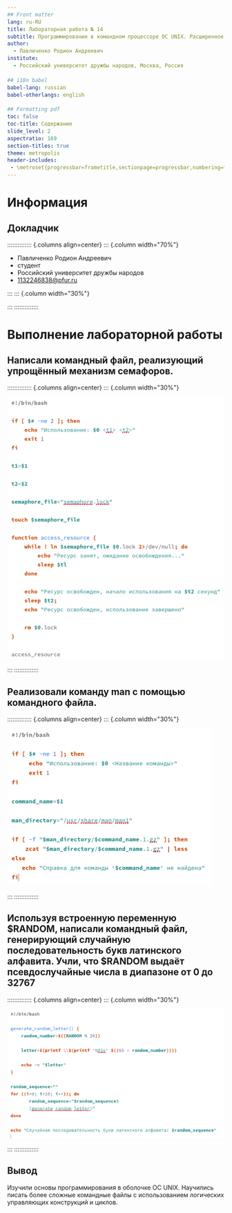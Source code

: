 ```yaml
---
## Front matter
lang: ru-RU
title: Лабораторная работа № 14 
subtitle: Программирование в командном процессоре ОС UNIX. Расширенное программирование
author:
  - Павличенко Родион Андреевич
institute:
  - Российский университет дружбы народов, Москва, Россия

## i18n babel
babel-lang: russian
babel-otherlangs: english

## Formatting pdf
toc: false
toc-title: Содержание
slide_level: 2
aspectratio: 169
section-titles: true
theme: metropolis
header-includes:
 - \metroset{progressbar=frametitle,sectionpage=progressbar,numbering=fraction}
---
```


# Информация

## Докладчик

:::::::::::::: {.columns align=center}
::: {.column width="70%"}

  * Павличенко Родион Андреевич
  * студент
  * Российский университет дружбы народов
  * [1132246838@pfur.ru](mailto:1132246838@pfur.ru)
  
:::
::: {.column width="30%"}

:::
::::::::::::::

# Выполнение лабораторной работы

## Написали командный файл, реализующий упрощённый механизм семафоров.

:::::::::::::: {.columns align=center}
::: {.column width="30%"}

![](image/1.png)

:::
::::::::::::::

## Реализовали команду man с помощью командного файла. 

:::::::::::::: {.columns align=center}
::: {.column width="30%"}

![](image/2.png)

:::
::::::::::::::


## Используя встроенную переменную $RANDOM, написали командный файл, генерирующий случайную последовательность букв латинского алфавита. Учли, что $RANDOM выдаёт псевдослучайные числа в диапазоне от 0 до 32767

:::::::::::::: {.columns align=center}
::: {.column width="30%"}

![](image/3.png)

:::
::::::::::::::



## Вывод

Изучили основы программирования в оболочке ОС UNIX. Научились писать более сложные командные файлы с использованием логических управляющих конструкций и циклов.

